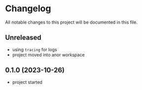 # Changelog

All notable changes to this project will be documented in this file.

## Unreleased

* using `tracing` for logs
* project moved into anor workspace

## 0.1.0 (2023-10-26)

* project started
